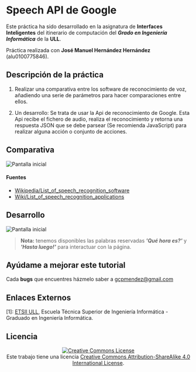 
# Speech API de Google

Este práctica ha sido desarrollado en la asignatura de **Interfaces Inteligentes** del itinerario de computación del **_Grado en Ingeniería Informática_** de la **ULL**.

Práctica realizada con **José Manuel Hernández Hernández** (alu0100775846).
## Descripción de la práctica

1. Realizar una comparativa entre los software de reconocimiento de voz, añadiendo una serie de parámetros para hacer comparaciones entre ellos.

2. Un desarrollo: Se trata de usar la Api de reconocimiento de Google. Esta Api recibe el fichero de audio, realiza el reconocimiento y retorna una respuesta JSON que se debe parsear (Se recomienda JavaScript) para realizar alguna acción o conjunto de acciones.



## Comparativa
![Pantalla inicial](https://github.com/gcpmendez/SpeechOfGoogle/blob/master/comparativa.png?raw=true)

#### Fuentes
* [Wikipedia/List_of_speech_recognition_software](URL "https://en.wikipedia.org/wiki/List_of_speech_recognition_software")
* [Wiki/List_of_speech_recognition_applications](URL "https://wiki.archlinux.org/index.php/Speech_recognition#List_of_speech_recognition_applications")  

## Desarrollo
![Pantalla inicial](https://github.com/gcpmendez/SpeechOfGoogle/blob/master/Speech1.JPG?raw=true)

> **Nota:** tenemos disponibles las palabras reservadas **_'Qué hora es?'_** y **_'Hasta luego!'_** para interactuar con la página.

## Ayúdame a mejorar este tutorial

Cada **bugs** que encuentres házmelo saber a [gcpmendez@gmail.com](mailto:gcpmendez@gmail.com)

## Enlaces Externos

  [1]: [ETSII ULL](http://www.ull.es/view/centros/etsii/Tercero_7/es), Escuela Técnica Superior de Ingeniería Informática - Graduado en Ingeniería Informática.  

## Licencia
<center> <a rel="license"  href="http://creativecommons.org/licenses/by-sa/4.0/"><img alt="Creative Commons License" style="border-width:0" src="https://i.creativecommons.org/l/by-sa/4.0/88x31.png" /></a>  <br />Este trabajo tiene una licencia <a rel="license" href="http://creativecommons.org/licenses/by-sa/4.0/">Creative Commons Attribution-ShareAlike 4.0 International License</a>. </center>
